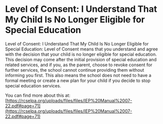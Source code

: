 # Level of Consent: I Understand That My Child Is No Longer Eligible for Special Education
Level of Consent: I Understand That My Child Is No Longer Eligible for Special Education: Level of Consent means that you understand and agree with the decision that your child is no longer eligible for special education. This decision may come after the initial provision of special education and related services, and if you, as the parent, choose to revoke consent for further services, the school cannot continue providing them without informing you first. This also means the school does not need to have a formal meeting or create a new plan for your child if you decide to stop special education services.

You can find more about this at: [https://rcselpa.org/uploads/files/files/IEP%20Manual%2007-22.pdf#page=71](https://rcselpa.org/uploads/files/files/IEP%20Manual%2007-22.pdf#page=71)
